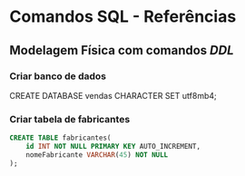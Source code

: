 # Comandos SQL - Referências

## Modelagem Física com comandos ***DDL***

### Criar banco de dados
CREATE DATABASE vendas CHARACTER SET utf8mb4;

### Criar tabela de fabricantes
```sql
CREATE TABLE fabricantes(
    id INT NOT NULL PRIMARY KEY AUTO_INCREMENT,
    nomeFabricante VARCHAR(45) NOT NULL
);
```
